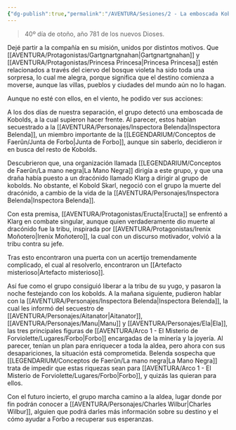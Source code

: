 ```yaml
---
{"dg-publish":true,"permalink":"/AVENTURA/Sesiones/2 - La emboscada Kobold/"}
---
```


> 40º día de otoño, año 781 de los nuevos Dioses.

Dejé partir a la compañía en su misión, unidos por distintos motivos. Que [[AVENTURA/Protagonistas/Gartgnartgnahan\|Gartgnartgnahan]] y [[AVENTURA/Protagonistas/Princesa Princesa\|Princesa Princesa]] estén relacionados a través del ciervo del bosque violeta ha sido toda una sorpresa, lo cual me alegra, porque significa que el destino comienza a moverse, aunque las villas, pueblos y ciudades del mundo aún no lo hagan.

Aunque no esté con ellos, en el viento, he podido ver sus acciones:

A los dos días de nuestra separación, el grupo detectó una emboscada de Kobolds, a la cual supieron hacer frente. Al parecer, estos habían secuestrado a la [[AVENTURA/Personajes/Inspectora Belenda\|Inspectora Belenda]], un miembro importante de la [[LEGENDARIUM/Conceptos de Faerûn/Junta de Forbo\|Junta de Forbo]], aunque sin saberlo, decidieron ir en busca del resto de Kobolds.

Descubrieron que, una organización llamada [[LEGENDARIUM/Conceptos de Faerûn/La mano negra\|La Mano Negra]] dirigía a este grupo, y que una draña había puesto a un dracónido llamado Klarg a dirigir al grupo de kobolds. No obstante, el Kobold Skarl, negoció con el grupo la muerte del dracónido, a cambio de la vida de la [[AVENTURA/Personajes/Inspectora Belenda\|Inspectora Belenda]].

Con esta premisa, [[AVENTURA/Protagonistas/Eructa\|Eructa]] se enfrentó a Klarg en combate singular, aunque quien verdaderamente dio muerte al dracónido fue la tribu, inspirada por [[AVENTURA/Protagonistas/Irenix Moñotero\|Irenix Moñotero]], la cual con un discurso motivador, volvió a la tribu contra su jefe.

Tras esto encontraron una puerta con un acertijo tremendamente complicado, el cual al resolverlo, encontraron un [[Artefacto misterioso\|Artefacto misterioso]].

Así fue como el grupo consiguió liberar a la tribu de su yugo, y pasaron la noche festejando con los kobolds. A la mañana siguiente, pudieron hablar con la [[AVENTURA/Personajes/Inspectora Belenda\|Inspectora Belenda]], la cual les informó del secuestro de [[AVENTURA/Personajes/Aitanator\|Aitanator]], [[AVENTURA/Personajes/Manu\|Manu]] y [[AVENTURA/Personajes/Ela\|Ela]], las tres principales figuras de [[AVENTURA/Arco 1 -  El Misterio de Forviolette/Lugares/Forbo\|Forbo]] encargadas de la minería y la joyería. Al parecer, tenían un plan para enriquecer a toda la aldea, pero ahora con sus desapariciones, la situación está comprometida. Belenda sospecha que [[LEGENDARIUM/Conceptos de Faerûn/La mano negra\|La Mano Negra]] trata de impedir que estas riquezas sean para [[AVENTURA/Arco 1 -  El Misterio de Forviolette/Lugares/Forbo\|Forbo]], y quizás las quieran para ellos.

Con el futuro incierto, el grupo marcha camino a la aldea, lugar donde por fin podrán conocer a [[AVENTURA/Personajes/Charles Wilbur\|Charles Wilbur]], alguien que podrá darles más información sobre su destino y el cómo ayudar a Forbo a recuperar sus esperanzas.